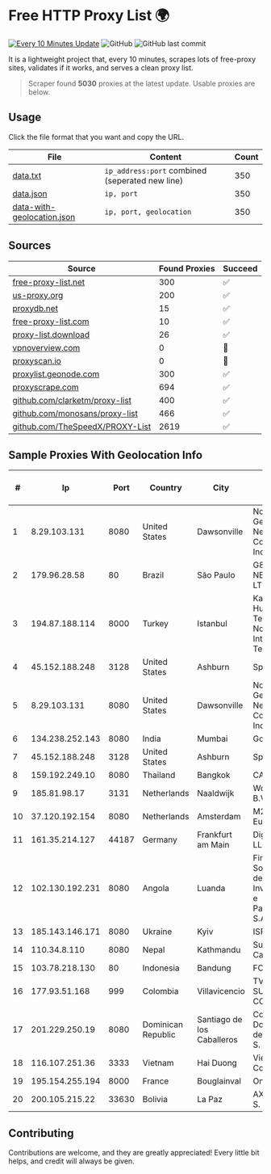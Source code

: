
# Free HTTP Proxy List 🌍

[![Every 10 Minutes Update](https://github.com/mertguvencli/http-proxy-list/actions/workflows/main.yml/badge.svg?branch=main)](https://github.com/mertguvencli/http-proxy-list/actions/workflows/main.yml)
![GitHub](https://img.shields.io/github/license/mertguvencli/http-proxy-list)
![GitHub last commit](https://img.shields.io/github/last-commit/mertguvencli/http-proxy-list)

It is a lightweight project that, every 10 minutes, scrapes lots of free-proxy sites, validates if it works, and serves a clean proxy list.


> Scraper found **5030** proxies at the latest update. Usable proxies are below.

## Usage

Click the file format that you want and copy the URL.


|File|Content|Count|
|----|-------|-----|
|[data.txt](https://raw.githubusercontent.com/mertguvencli/http-proxy-list/main/proxy-list/data.txt)|`ip_address:port` combined (seperated new line)|350|
|[data.json](https://raw.githubusercontent.com/mertguvencli/http-proxy-list/main/proxy-list/data.json)|`ip, port`|350|
|[data-with-geolocation.json](https://raw.githubusercontent.com/mertguvencli/http-proxy-list/main/proxy-list/data-with-geolocation.json)|`ip, port, geolocation`|350|

## Sources

|Source|Found Proxies|Succeed|
|------|-------------|-------|
|[free-proxy-list.net](https://free-proxy-list.net)|300|✅|
|[us-proxy.org](https://www.us-proxy.org)|200|✅|
|[proxydb.net](http://proxydb.net)|15|✅|
|[free-proxy-list.com](https://free-proxy-list.com/?page=&port=&type%5B%5D=http&type%5B%5D=https&up_time=0&search=Search)|10|✅|
|[proxy-list.download](https://www.proxy-list.download/HTTP)|26|✅|
|[vpnoverview.com](https://vpnoverview.com/privacy/anonymous-browsing/free-proxy-servers)|0|🚫|
|[proxyscan.io](https://www.proxyscan.io)|0|🚫|
|[proxylist.geonode.com](https://proxylist.geonode.com/api/proxy-list?limit=300&page=1&sort_by=lastChecked&sort_type=desc&protocols=http,https)|300|✅|
|[proxyscrape.com](https://api.proxyscrape.com/v2/?request=displayproxies&protocol=http&timeout=10000&country=all&ssl=all&anonymity=all)|694|✅|
|[github.com/clarketm/proxy-list](https://raw.githubusercontent.com/clarketm/proxy-list/master/proxy-list-raw.txt)|400|✅|
|[github.com/monosans/proxy-list](https://raw.githubusercontent.com/monosans/proxy-list/main/proxies/http.txt)|466|✅|
|[github.com/TheSpeedX/PROXY-List](https://raw.githubusercontent.com/TheSpeedX/PROXY-List/master/http.txt)|2619|✅|


## Sample Proxies With Geolocation Info

|#|Ip|Port|Country|City|Internet Service Provider|
|-|--|----|-------|----|-------------------------|
|1|8.29.103.131|8080|United States|Dawsonville|North Georgia Network Cooperative, Inc|
|2|179.96.28.58|80|Brazil|São Paulo|G8 NETWORKS LTDA|
|3|194.87.188.114|8000|Turkey|Istanbul|Kadir Huseyin Tezcan Nosspeed Internet Teknolojileri|
|4|45.152.188.248|3128|United States|Ashburn|Sprint|
|5|8.29.103.131|8080|United States|Dawsonville|North Georgia Network Cooperative, Inc|
|6|134.238.252.143|8080|India|Mumbai|Google LLC|
|7|45.152.188.248|3128|United States|Ashburn|Sprint|
|8|159.192.249.10|8080|Thailand|Bangkok|CAT-BB|
|9|185.81.98.17|3131|Netherlands|Naaldwijk|WorldStream B.V.|
|10|37.120.192.154|8080|Netherlands|Amsterdam|M247 Europe SRL|
|11|161.35.214.127|44187|Germany|Frankfurt am Main|DigitalOcean, LLC|
|12|102.130.192.231|8080|Angola|Luanda|Finstar - Sociedade de Investimento e Participacoes S.A|
|13|185.143.146.171|8080|Ukraine|Kyiv|ISP UTELS|
|14|110.34.8.110|8080|Nepal|Kathmandu|Subisu Cablenet|
|15|103.78.218.130|80|Indonesia|Bandung|FORPRO|
|16|177.93.51.168|999|Colombia|Villavicencio|TV AZTECA SUCURSAL COLOMBIA|
|17|201.229.250.19|8080|Dominican Republic|Santiago de los Caballeros|Compañía Dominicana de Teléfonos S. A.|
|18|116.107.251.36|3333|Vietnam|Hai Duong|Viettel Corporation|
|19|195.154.255.194|8000|France|Bouglainval|Online S.A.S.|
|20|200.105.215.22|33630|Bolivia|La Paz|AXS Bolivia S. A.|



## Contributing

Contributions are welcome, and they are greatly appreciated! Every
little bit helps, and credit will always be given.

